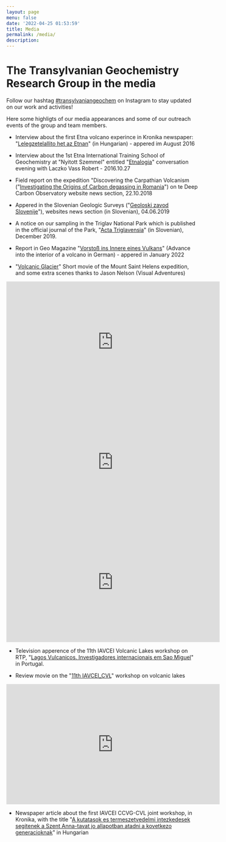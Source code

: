 ```yaml
---
layout: page
menu: false
date: '2022-04-25 01:53:59'
title: Media
permalink: /media/
description: 
---
```

# The Transylvanian Geochemistry Research Group in the media

Follow our hashtag [#transylvaniangeochem](https://www.instagram.com/transylvanian_geochem_rg/) on Instagram to stay updated on our work and activities!

Here some highligts of our media appearances and some of our outreach events of the group and team members.

- Interview about the first Etna volcano experince in Kronika newspaper: "[Lelegzetelallito het az Etnan](https://drive.google.com/file/d/1sPlhTPdnKrvAT4kw3FvELY0IOanbrkWn/view?usp=sharing)" (in Hungarian) - appered im August 2016

- Interview about the 1st Etna International Training School of Geochemistry at "Nyitott Szemmel" entitled "[Etnalogia](https://drive.google.com/file/d/1-e0phcXL16HMzeXATKnb6RdAKbobAm-E/view?usp=sharing)" conversation evening with Laczko Vass Robert - 2016.10.27

- Field report on the expedition "Discovering the Carpathian Volcanism ("[Investigating the Origins of Carbon degassing in Romania](https://drive.google.com/file/d/166678PsyW17zGcLm9SZFv2lUI4pOSWeU/view?usp=sharing)") on te Deep Carbon Observatory website news section, 22.10.2018

- Appered in the Slovenian Geologic Surveys ("[Geoloski zavod Slovenije](https://www.geo-zs.si/index.php/47-slovenian/novice/533-vzor%C4%8Denje-naravnih-izvirov-plina-co2-in-mineralne-vode-4-6-2019)"), websites news section (in Slovenian), 04.06.2019

- A notice on our sampling in the Triglav National Park which is published in the official journal of the Park, "[Acta Triglavensia](https://drive.google.com/file/d/1DR7xE6DUKX9HkR7YWx0KwSO7_TKG0BLJ/view?usp=sharing)" (in Slovenian), December 2019.

- Report in Geo Magazine "[Vorstoß ins Innere eines Vulkans](https://www.geo.de/wissen/mount-st--helens--mein-trip-in-den-feuerberg-31439832.html)" (Advance into the interior of a volcano in German) - appered in January 2022

- "[Volcanic Glacier](https://www.youtube.com/watch?v=F-XPr6kpWP4&t=17s)" Short movie of the Mount Saint Helens expedition, and some extra scenes thanks to Jason Nelson (Visual Adventures) 

<iframe width="560" height="315" src="https://www.youtube.com/embed/F-XPr6kpWP4" title="YouTube video player" frameborder="0" allow="accelerometer; autoplay; clipboard-write; encrypted-media; gyroscope; picture-in-picture" allowfullscreen></iframe>

<iframe width="560" height="315" src="https://www.youtube.com/embed/MVCfNZWki04" title="A World of Snow and Ice | Recent video clips" frameborder="0" allow="accelerometer; autoplay; clipboard-write; encrypted-media; gyroscope; picture-in-picture; web-share" referrerpolicy="strict-origin-when-cross-origin" allowfullscreen></iframe>

<iframe width="560" height="315" src="https://www.youtube.com/embed/Uw-9ytq0x0E" title="Drone flight in the Mt. St. Helens Glacier Caves" frameborder="0" allow="accelerometer; autoplay; clipboard-write; encrypted-media; gyroscope; picture-in-picture; web-share" referrerpolicy="strict-origin-when-cross-origin" allowfullscreen></iframe>

- Television apperence of the 11th IAVCEI Volcanic Lakes workshop on RTP, "[Lagos Vulcanicos. Investigadores internacionais em Sao Miguel](https://www.rtp.pt/noticias/pais/lagos-vulcanicos-investigadores-internacionais-em-sao-miguel_v1511543)" in Portugal.

- Review movie on the "[11th IAVCEI_CVL](https://cvl11workshop.wixsite.com/2023)" workshop on volcanic lakes

<iframe width="560" height="315" src="https://www.youtube.com/embed/aaBeS4lbTk0" title="11th  Workshop on Volcanic Lakes | Azores 2023" frameborder="0" allow="accelerometer; autoplay; clipboard-write; encrypted-media; gyroscope; picture-in-picture; web-share" referrerpolicy="strict-origin-when-cross-origin" allowfullscreen></iframe>

- Newspaper article about the first IAVCEI CCVG-CVL joint workshop, in Kronika, with the title "[A kutatasok es termeszetvedelmi intezkedesek segitenek a Szent Anna-tavat jo allapotban atadni a kovetkezo generacioknak](https://kronikaonline.ro/szines/a-kutatasok-es-termeszetvedelmi-intezkedesek-segitenek-a-szent-anna-tavat-jo-allapotban-atadni-a-kovetkezo-generacioknak?fbclid=IwY2xjawHWmvJleHRuA2FlbQIxMAABHU4xWSufiJyAFvqnkyL8QmU8_AMfQx6hQpDhmU5mneC9sbeVrlnP_xVUng_aem_gCyGst92JTtYYXBPiGtnjA#&gid=1&pid=2)" in Hungarian